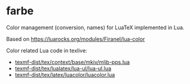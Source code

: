 # farbe

Color management (conversion, names) for LuaTeX implemented in Lua.

Based on https://luarocks.org/modules/Firanel/lua-color

Color related Lua code in texlive:

* [texmf-dist/tex/context/base/mkiv/mlib-pps.lua](https://git.texlive.info/texlive/tree/Master/texmf-dist/tex/context/base/mkiv/mlib-pps.lua)
* [texmf-dist/tex/lualatex/lua-ul/lua-ul.lua](https://git.texlive.info/texlive/tree/Master/texmf-dist/tex/lualatex/lua-ul/lua-ul.lua)
* [texmf-dist/tex/latex/luacolor/luacolor.lua](https://git.texlive.info/texlive/tree/Master/texmf-dist/tex/latex/luacolor/luacolor.lua)
